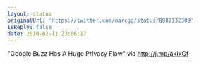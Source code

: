 ```yaml
---
layout: status
originalUrl: 'https://twitter.com/marcgg/status/8982132389'
isReply: false
date: 2010-02-11 23:06:17
---
```


"Google Buzz Has A Huge Privacy Flaw" via http://j.mp/akIxGf
